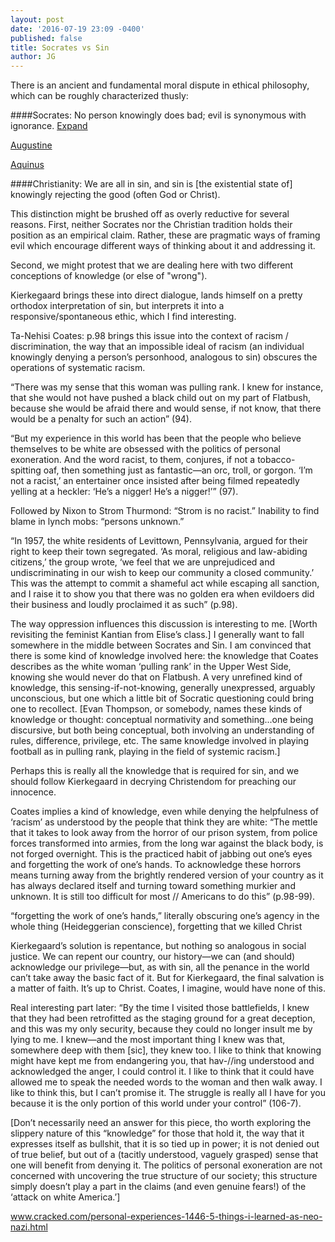 ```yaml
---
layout: post
date: '2016-07-19 23:09 -0400'
published: false
title: Socrates vs Sin
author: JG
---
```

There is an ancient and fundamental moral dispute in ethical philosophy, which can be roughly characterized thusly:

####Socrates:
No person knowingly does bad; evil is synonymous with ignorance. [Expand](http://www.gutenberg.org/files/1672/1672-h/1672-h.htm)

[Augustine](http://www.ellopos.net/elpenor/greeks-us/augustine_plato-socrates.asp?pg=2)

[Aquinus](http://www.todayscatholicworld.com/willful-ignorance.htm)

####Christianity:
We are all in sin, and sin is [the existential state of] knowingly rejecting the good (often God or Christ).

This distinction might be brushed off as overly reductive for several reasons. First, neither Socrates nor the Christian tradition holds their position as an empirical claim. Rather, these are pragmatic ways of framing evil which encourage different ways of thinking about it and addressing it.

Second, we might protest that we are dealing here with two different conceptions of knowledge (or else of "wrong").

Kierkegaard brings these into direct dialogue, lands himself on a pretty orthodox interpretation of sin, but interprets it into a responsive/spontaneous ethic, which I find interesting.

Ta-Nehisi Coates: p.98 brings this issue into the context of racism / discrimination, the way that an impossible ideal of racism (an individual knowingly denying a person’s personhood, analogous to sin) obscures the operations of systematic racism.

“There was my sense that this woman was pulling rank. I knew for instance, that she would not have pushed a black child out on my part of Flatbush, because she would be afraid there and would sense, if not know, that there would be a penalty for such an action” (94).

“But my experience in this world has been that the people who believe themselves to be white are obsessed with the politics of personal exoneration. And the word racist, to them, conjures, if not a tobacco-spitting oaf, then something just as fantastic—an orc, troll, or gorgon. ‘I’m not a racist,’ an entertainer once insisted after being filmed repeatedly yelling at a heckler: ‘He’s a nigger! He’s a nigger!’” (97).

Followed by Nixon to Strom Thurmond: “Strom is no racist.” Inability to find blame in lynch mobs: “persons unknown.”

“In 1957, the white residents of Levittown, Pennsylvania, argued for their right to keep their town segregated. ‘As moral, religious and law-abiding citizens,’ the group wrote, ‘we feel that we are unprejudiced and undiscriminating in our wish to keep our community a closed community.’ This was the attempt to commit a shameful act while escaping all sanction, and I raise it to show you that there was no golden era when evildoers did their business and loudly proclaimed it as such” (p.98).

The way oppression influences this discussion is interesting to me. [Worth revisiting the feminist Kantian from Elise’s class.] I generally want to fall somewhere in the middle between Socrates and Sin. I am convinced that there is some kind of knowledge involved here: the knowledge that Coates describes as the white woman ‘pulling rank’ in the Upper West Side, knowing she would never do that on Flatbush. A very unrefined kind of knowledge, this sensing-if-not-knowing, generally unexpressed, arguably unconscious, but one which a little bit of Socratic questioning could bring one to recollect. [Evan Thompson, or somebody, names these kinds of knowledge or thought: conceptual normativity and something...one being discursive, but both being conceptual, both involving an understanding of rules, difference, privilege, etc. The same knowledge involved in playing football as in pulling rank, playing in the field of systemic racism.]

Perhaps this is really all the knowledge that is required for sin, and we should follow Kierkegaard in decrying Christendom for preaching our innocence.

Coates implies a kind of knowledge, even while denying the helpfulness of ‘racism’ as understood by the people that think they are white: “The mettle that it takes to look away from the horror of our prison system, from police forces transformed into armies, from the long war against the black body, is not forged overnight. This is the practiced habit of jabbing out one’s eyes and forgetting the work of one’s hands. To acknowledge these horrors means turning away from the brightly rendered version of your country as it has always declared itself and turning toward something murkier and unknown. It is still too difficult for most // Americans to do this” (p.98-99).

“forgetting the work of one’s hands,” literally obscuring one’s agency in the whole thing (Heideggerian conscience), forgetting that we killed Christ

Kierkegaard’s solution is repentance, but nothing so analogous in social justice. We can repent our country, our history—we can (and should) acknowledge our privilege—but, as with sin, all the penance in the world can’t take away the basic fact of it. But for Kierkegaard, the final salvation is a matter of faith. It’s up to Christ. Coates, I imagine, would have none of this.

Real interesting part later: “By the time I visited those battlefields, I knew that they had been retrofitted as the staging ground for a great deception, and this was my only security, because they could no longer insult me by lying to me. I knew—and the most important thing I knew was that, somewhere deep with them [sic], they knew too. I like to think that knowing might have kept me from endangering you, that hav-//ing understood and acknowledged the anger, I could control it. I like to think that it could have allowed me to speak the needed words to the woman and then walk away. I like to think this, but I can’t promise it. The struggle is really all I have for you because it is the only portion of this world under your control” (106-7).

[Don’t necessarily need an answer for this piece, tho worth exploring the slippery nature of this “knowledge” for those that hold it, the way that it expresses itself as bullshit, that it is so tied up in power; it is not denied out of true belief, but out of a (tacitly understood, vaguely grasped) sense that one will benefit from denying it. The politics of personal exoneration are not concerned with uncovering the true structure of our society; this structure simply doesn’t play a part in the claims (and even genuine fears!) of the ‘attack on white America.’]

www.cracked.com/personal-experiences-1446-5-things-i-learned-as-neo-nazi.html

